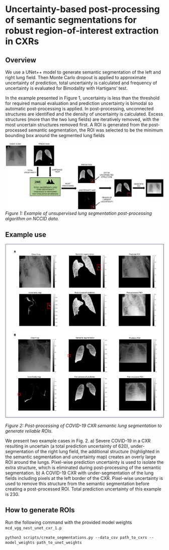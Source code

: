 # **Uncertainty-based post-processing of semantic segmentations for robust region-of-interest extraction in CXRs**

## Overview

We use a UNet++ model to generate semantic segmentation of the left and right lung field. Then Monte Carlo dropout is applied to approximate uncertainty of prediction, total uncertainty is calculated and frequency of uncertainty is evaluated for Bimodality with Hartigans’ test.

In the example presented in Figure 1, uncertainty is less than the threshold for required manual evaluation and prediction uncertainty is bimodal so automatic post-processing is applied. In post-processing, unconnected structures are identified and the density of uncertainty is calculated. Excess structures (more than the two lung fields) are iteratively removed, with the most uncertain structures removed first. A ROI is generated from the post-processed semantic segmentation, the ROI was selected to be the minimum bounding box around the segmented lung fields

![1704124597011](image/README/1704124597011.png)*Figure 1: Example of unsupervised lung segmentation post-processing algorithm on NCCID data.*

## Example use

![1704124673309](image/README/1704124673309.png)

*Figure 2: Post-processing of COVID-19 CXR semantic lung segmentation to generate reliable ROIs.*

We present two example cases in Fig. 2. a) Severe COVID-19 in a CXR resulting in uncertain (a total prediction uncertainty of 620), under-segmentation of the right lung field, the additional structure (highlighted in the semantic segmentation and uncertainty map) creates an overly large ROI around the lungs. Pixel-wise prediction uncertainty is used to isolate the extra structure, which is eliminated during post-processing of the semantic segmentation. b) A COVID-19 CXR with under-segmentation of the lung fields including pixels at the left border of the CXR. Pixel-wise uncertainty is used to remove this structure from the semantic segmentation before creating a post-processed ROI. Total prediction uncertainty of this example is 230.

## How to generate ROIs

Run the following command with the provided model weights `mcd_vgg_nest_unet_cxr_1.p`

```
python3 scripts/create_segmentations.py --data_csv path_to_cxrs --model_weights path_to_unet_weights
```
